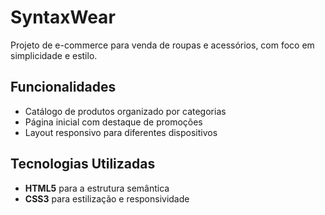 # SyntaxWear

Projeto de e-commerce para venda de roupas e acessórios, com foco em simplicidade e estilo.

## Funcionalidades

* Catálogo de produtos organizado por categorias
* Página inicial com destaque de promoções
* Layout responsivo para diferentes dispositivos

## Tecnologias Utilizadas

* **HTML5** para a estrutura semântica
* **CSS3** para estilização e responsividade


